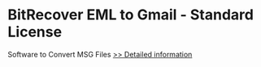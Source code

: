 # BitRecover EML to Gmail - Standard License
Software to Convert MSG Files
[>> Detailed information](https://secure.shareit.com/shareit/product.html?productid=300810042&affiliateid=200057808)